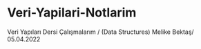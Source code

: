 # Veri-Yapilari-Notlarim
Veri Yapıları Dersi Çalışmalarım / (Data Structures)
Melike Bektaş/ 05.04.2022
